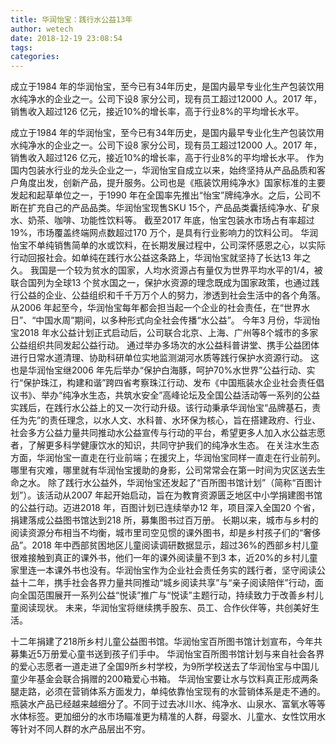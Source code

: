 ```yaml
---
title: 华润怡宝：践行水公益13年
author: wetech
date: 2018-12-19 23:08:54
tags: 
categories: 
---
```

成立于1984 年的华润怡宝，至今已有34年历史，是国内最早专业化生产包装饮用水纯净水的企业之一。公司下设8 家分公司，现有员工超过12000 人。2017 年，销售收入超过126 亿元，接近10%的增长率，高于行业8%的平均增长水平。
<!-- more -->
成立于1984 年的华润怡宝，至今已有34年历史，是国内最早专业化生产包装饮用水纯净水的企业之一。公司下设8 家分公司，现有员工超过12000 人。2017 年，销售收入超过126 亿元，接近10%的增长率，高于行业8%的平均增长水平。
作为国内包装水行业的龙头企业之一，华润怡宝自成立以来，始终坚持从产品品质和客户角度出发，创新产品，提升服务。公司也是《瓶装饮用纯净水》国家标准的主要发起和起草单位之一，于1990 年在全国率先推出“怡宝”牌纯净水。之后，公司不断在扩充自己的产品品类。华润怡宝现售SKU 15个，产品品类囊括纯净水、矿泉水、奶茶、咖啡、功能性饮料等。
截至2017 年底，怡宝包装水市场占有率超过19%，市场覆盖终端网点数超过170 万个，是具有行业影响力的饮料公司。
华润怡宝不单纯销售简单的水或饮料，在长期发展过程中，公司深怀感恩之心，以实际行动回报社会。如单纯在践行水公益这条路上，华润怡宝就坚持了长达13 年之久。
我国是一个较为贫水的国家，人均水资源占有量仅为世界平均水平的1/4，被联合国列为全球13 个贫水国之一，保护水资源的理念既成为国家政策，也通过践行公益的企业、公益组织和千千万万个人的努力，渗透到社会生活中的各个角落。从2006 年起至今，华润怡宝每年都会担当起一个企业的社会责任，在“世界水日”、“中国水周”期间，以多种形式向全社会传播“水公益”。
今年3 月份，华润怡宝2018 年水公益计划正式启动后，公司联合北京、上海、广州等8个城市的多家公益组织共同发起公益行动。
通过举办多场次的水公益科普讲堂、携手公益团体进行日常水道清理、协助科研单位实地监测湖河水质等践行保护水资源行动。
这也是华润怡宝继2006 年先后举办“保护白海豚，呵护70%水世界”公益行动、实行“保护珠江，构建和谐”跨四省考察珠江行动、发布《中国瓶装水企业社会责任倡议书》、举办“纯净水生态，共筑水安全”高峰论坛及全国公益活动等一系列的公益实践后，在践行水公益上的又一次行动升级。该行动秉承华润怡宝“品牌基石，责任为先”的责任理念，以水人文、水科普、水环保为核心，旨在搭建政府、行业、社会多方公益力量共同推动水公益宣传与行动的平台，希望更多人加入水公益志愿者，了解更多科学健康饮水的知识，共同守护我们的纯净水生态。
在关注水生态方面，华润怡宝一直走在行业前端；在援灾上，华润怡宝同样一直走在行业前列。哪里有灾难，哪里就有华润怡宝援助的身影，公司常常会在第一时间为灾区送去生命之水。
除了践行水公益外，华润怡宝还发起了“百所图书馆计划”（简称“百图计划”）。该活动从2007 年起开始启动，旨在为教育资源匮乏地区中小学捐建图书馆的公益行动。迈进2018 年，百图计划已连续举办12 年，项目深入全国20 个省，捐建落成公益图书馆达到218 所，募集图书过百万册。
长期以来，城市与乡村的阅读资源分布相当不均衡，城市里司空见惯的课外图书，却是乡村孩子们的“奢侈品”。2018 年中西部贫困地区儿童阅读调研数据显示，超过36%的西部乡村儿童很难接触到真正的课外书，他们一年的课外阅读量不到3 本，近20%的乡村儿童家里连一本课外书也没有。华润怡宝作为企业社会责任务实的践行者，坚守阅读公益十二年，携手社会各界力量共同推动“城乡阅读共享”与“亲子阅读陪伴”行动，面向全国范围展开一系列公益“悦读”推广与“悦读”主题行动，持续致力于改善乡村儿童阅读现状。
未来，华润怡宝将继续携手股东、员工、合作伙伴等，共创美好生活。
 
 
十二年捐建了218所乡村儿童公益图书馆。华润怡宝百所图书馆计划宣布，今年共募集近5万册爱心童书送到孩子们手中。
华润怡宝百所图书馆计划与来自社会各界的爱心志愿者一道走进了全国9所乡村学校，为9所学校送去了华润怡宝与中国儿童少年基金会联合捐赠的200箱爱心书箱。
华润怡宝要让水与饮料真正形成两条腿走路，必须在营销体系方面发力，单纯依靠怡宝现有的水营销体系是走不通的。
瓶装水产品已经越来越细分了。不同于过去冰川水、纯净水、山泉水、富氧水等等水体标签。更加细分的水市场瞄准更为精准的人群，母婴水、儿童水、女性饮用水等针对不同人群的水产品层出不穷。
